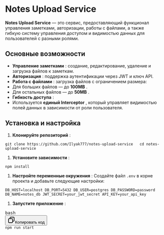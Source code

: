 # Notes Upload Service

**Notes Upload Service** — это сервис, предоставляющий функционал управления заметками, авторизации, работы с файлами, а также гибкую систему управления доступом и видимостью данных для пользователей с разными ролями.

## Основные возможности

- **Управление заметками** : создание, редактирование, удаление и загрузка файлов к заметкам.
- **Авторизация** : поддержка аутентификации через JWT и ключ API.
- **Работа с файлами** : загрузка файлов с ограничением размера:
- Для больших файлов — до **100MB** .
- Для остальных файлов — до **50MB** .
- **Гибкость доступа** :
- Используется **единый Interceptor** , который управляет видимостью полей данных в зависимости от роли пользователя.

## Установка и настройка

1. **Клонируйте репозиторий** :

`git clone https://github.com/Ilyak777/notes-upload-service  
cd notes-upload-service`

1. **Установите зависимости** :

`npm install`

1. **Настройте переменные окружения** :
   Создайте файл `.env` в корне проекта и добавьте следующие настройки:

`DB_HOST=localhost DB_PORT=5432 DB_USER=postgres DB_PASSWORD=password DB_NAME=notes_db JWT_SECRET=your_jwt_secret API_KEY=your_api_key`

1. **Запустите приложение** :

<pre class="!overflow-visible"><div class="contain-inline-size rounded-md border-[0.5px] border-token-border-medium relative bg-token-sidebar-surface-primary dark:bg-gray-950"><div class="flex items-center text-token-text-secondary px-4 py-2 text-xs font-sans justify-between rounded-t-md h-9 bg-token-sidebar-surface-primary dark:bg-token-main-surface-secondary select-none">bash</div><div class="sticky top-9 md:top-[5.75rem]"><div class="absolute bottom-0 right-2 flex h-9 items-center"><div class="flex items-center rounded bg-token-sidebar-surface-primary px-2 font-sans text-xs text-token-text-secondary dark:bg-token-main-surface-secondary"><span class="" data-state="closed"><button class="flex gap-1 items-center select-none py-1" aria-label="Копировать"><svg width="24" height="24" viewBox="0 0 24 24" fill="none" xmlns="http://www.w3.org/2000/svg" class="icon-sm"><path fill-rule="evenodd" clip-rule="evenodd" d="M7 5C7 3.34315 8.34315 2 10 2H19C20.6569 2 22 3.34315 22 5V14C22 15.6569 20.6569 17 19 17H17V19C17 20.6569 15.6569 22 14 22H5C3.34315 22 2 20.6569 2 19V10C2 8.34315 3.34315 7 5 7H7V5ZM9 7H14C15.6569 7 17 8.34315 17 10V15H19C19.5523 15 20 14.5523 20 14V5C20 4.44772 19.5523 4 19 4H10C9.44772 4 9 4.44772 9 5V7ZM5 9C4.44772 9 4 9.44772 4 10V19C4 19.5523 4.44772 20 5 20H14C14.5523 20 15 19.5523 15 19V10C15 9.44772 14.5523 9 14 9H5Z" fill="currentColor"></path></svg>Копировать код</button></span></div></div></div><div class="overflow-y-auto p-4" dir="ltr"><code class="!whitespace-pre hljs language-bash">npm run start</code></div></div></pre>
